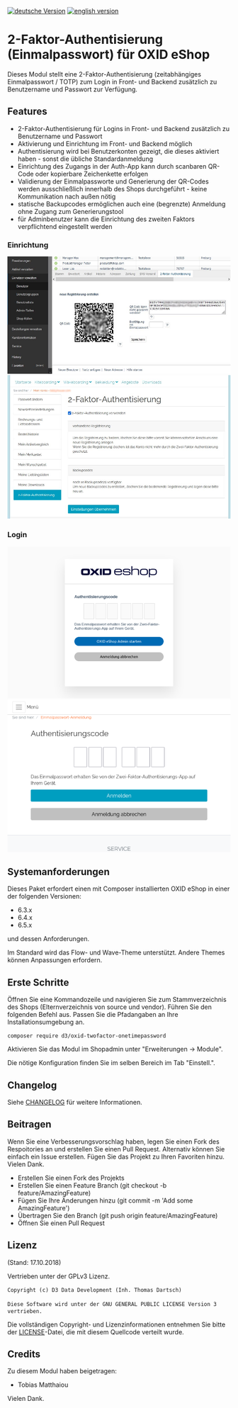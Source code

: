 [![deutsche Version](https://logos.oxidmodule.com/de2_xs.svg)](README.md)
[![english version](https://logos.oxidmodule.com/en2_xs.svg)](README.en.md)

# 2-Faktor-Authentisierung (Einmalpasswort) für OXID eShop

Dieses Modul stellt eine 2-Faktor-Authentisierung (zeitabhängiges Einmalpasswort / TOTP) zum Login in Front- und Backend zusätzlich zu Benutzername und Passwort zur Verfügung.

## Features

- 2-Faktor-Authentisierung für Logins in Front- und Backend zusätzlich zu Benutzername und Passwort
- Aktivierung und Einrichtung im Front- und Backend möglich
- Authentisierung wird bei Benutzerkonten gezeigt, die dieses aktiviert haben - sonst die übliche Standardanmeldung
- Einrichtung des Zugangs in der Auth-App kann durch scanbaren QR-Code oder kopierbare Zeichenkette erfolgen
- Validierung der Einmalpassworte und Generierung der QR-Codes werden ausschließlich innerhalb des Shops durchgeführt - keine Kommunikation nach außen nötig
- statische Backupcodes ermöglichen auch eine (begrenzte) Anmeldung ohne Zugang zum Generierungstool
- für Adminbenutzer kann die Einrichtung des zweiten Faktors verpflichtend eingestellt werden

### Einrichtung
![Einrichtung Backend](assets/setup_backend.jpg "Einrichtung Backend")
![Einrichtung Frontend](assets/setup_frontend.jpg "Einrichtung Frontend")

### Login
![Login Backend](assets/login_backend.png "Login Backend")
![Login Frontend](assets/login_frontend.png "Login Frontend")

## Systemanforderungen

Dieses Paket erfordert einen mit Composer installierten OXID eShop in einer der folgenden Versionen:

- 6.3.x
- 6.4.x
- 6.5.x

und dessen Anforderungen.

Im Standard wird das Flow- und Wave-Theme unterstützt. Andere Themes können Anpassungen erfordern.

## Erste Schritte

Öffnen Sie eine Kommandozeile und navigieren Sie zum Stammverzeichnis des Shops (Elternverzeichnis von source und vendor). Führen Sie den folgenden Befehl aus. Passen Sie die Pfadangaben an Ihre Installationsumgebung an.

```
composer require d3/oxid-twofactor-onetimepassword
```

Aktivieren Sie das Modul im Shopadmin unter "Erweiterungen -> Module".

Die nötige Konfiguration finden Sie im selben Bereich im Tab "Einstell.".

## Changelog

Siehe [CHANGELOG](CHANGELOG.md) für weitere Informationen.

## Beitragen

Wenn Sie eine Verbesserungsvorschlag haben, legen Sie einen Fork des Respoitories an und erstellen Sie einen Pull Request. Alternativ können Sie einfach ein Issue erstellen. Fügen Sie das Projekt zu Ihren Favoriten hinzu. Vielen Dank.

- Erstellen Sie einen Fork des Projekts
- Erstellen Sie einen Feature Branch (git checkout -b feature/AmazingFeature)
- Fügen Sie Ihre Änderungen hinzu (git commit -m 'Add some AmazingFeature')
- Übertragen Sie den Branch (git push origin feature/AmazingFeature)
- Öffnen Sie einen Pull Request

## Lizenz
(Stand: 17.10.2018)

Vertrieben unter der GPLv3 Lizenz.

```
Copyright (c) D3 Data Development (Inh. Thomas Dartsch)

Diese Software wird unter der GNU GENERAL PUBLIC LICENSE Version 3 vertrieben.
```

Die vollständigen Copyright- und Lizenzinformationen entnehmen Sie bitte der [LICENSE](LICENSE.md)-Datei, die mit diesem Quellcode verteilt wurde.

## Credits

Zu diesem Modul haben beigetragen:

- Tobias Matthaiou

Vielen Dank.